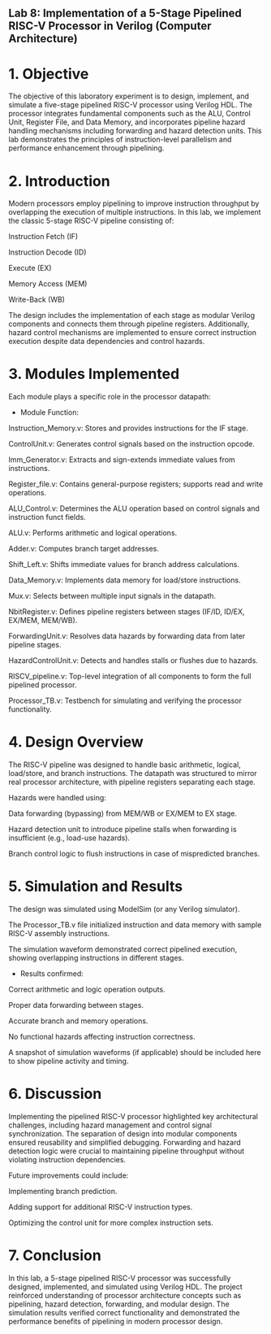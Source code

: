 ## Lab 8: Implementation of a 5-Stage Pipelined RISC-V Processor in Verilog (Computer Architecture)

# 1. Objective

The objective of this laboratory experiment is to design, implement, and simulate a five-stage pipelined RISC-V processor using Verilog HDL. The processor integrates fundamental components such as the ALU, Control Unit, Register File, and Data Memory, and incorporates pipeline hazard handling mechanisms including forwarding and hazard detection units. This lab demonstrates the principles of instruction-level parallelism and performance enhancement through pipelining.

# 2. Introduction

Modern processors employ pipelining to improve instruction throughput by overlapping the execution of multiple instructions. In this lab, we implement the classic 5-stage RISC-V pipeline consisting of:

Instruction Fetch (IF)

Instruction Decode (ID)

Execute (EX)

Memory Access (MEM)

Write-Back (WB)

The design includes the implementation of each stage as modular Verilog components and connects them through pipeline registers. Additionally, hazard control mechanisms are implemented to ensure correct instruction execution despite data dependencies and control hazards.

# 3. Modules Implemented

Each module plays a specific role in the processor datapath:

- Module	Function:
  
Instruction_Memory.v:	Stores and provides instructions for the IF stage.

ControlUnit.v:	Generates control signals based on the instruction opcode.

Imm_Generator.v:	Extracts and sign-extends immediate values from instructions.

Register_file.v:	Contains general-purpose registers; supports read and write operations.

ALU_Control.v:	Determines the ALU operation based on control signals and instruction funct fields.

ALU.v:	Performs arithmetic and logical operations.

Adder.v:	Computes branch target addresses.

Shift_Left.v:	Shifts immediate values for branch address calculations.

Data_Memory.v:	Implements data memory for load/store instructions.

Mux.v:	Selects between multiple input signals in the datapath.

NbitRegister.v:	Defines pipeline registers between stages (IF/ID, ID/EX, EX/MEM, MEM/WB).

ForwardingUnit.v:	Resolves data hazards by forwarding data from later pipeline stages.

HazardControlUnit.v:	Detects and handles stalls or flushes due to hazards.

RISCV_pipeline.v:	Top-level integration of all components to form the full pipelined processor.

Processor_TB.v:	Testbench for simulating and verifying the processor functionality.

# 4. Design Overview

The RISC-V pipeline was designed to handle basic arithmetic, logical, load/store, and branch instructions. The datapath was structured to mirror real processor architecture, with pipeline registers separating each stage.

Hazards were handled using:

Data forwarding (bypassing) from MEM/WB or EX/MEM to EX stage.

Hazard detection unit to introduce pipeline stalls when forwarding is insufficient (e.g., load-use hazards).

Branch control logic to flush instructions in case of mispredicted branches.

# 5. Simulation and Results

The design was simulated using ModelSim (or any Verilog simulator).

The Processor_TB.v file initialized instruction and data memory with sample RISC-V assembly instructions.

The simulation waveform demonstrated correct pipelined execution, showing overlapping instructions in different stages.

- Results confirmed:

Correct arithmetic and logic operation outputs.

Proper data forwarding between stages.

Accurate branch and memory operations.

No functional hazards affecting instruction correctness.

A snapshot of simulation waveforms (if applicable) should be included here to show pipeline activity and timing.

# 6. Discussion

Implementing the pipelined RISC-V processor highlighted key architectural challenges, including hazard management and control signal synchronization. The separation of design into modular components ensured reusability and simplified debugging.
Forwarding and hazard detection logic were crucial to maintaining pipeline throughput without violating instruction dependencies.

Future improvements could include:

Implementing branch prediction.

Adding support for additional RISC-V instruction types.

Optimizing the control unit for more complex instruction sets.

# 7. Conclusion

In this lab, a 5-stage pipelined RISC-V processor was successfully designed, implemented, and simulated using Verilog HDL. The project reinforced understanding of processor architecture concepts such as pipelining, hazard detection, forwarding, and modular design. The simulation results verified correct functionality and demonstrated the performance benefits of pipelining in modern processor design.

